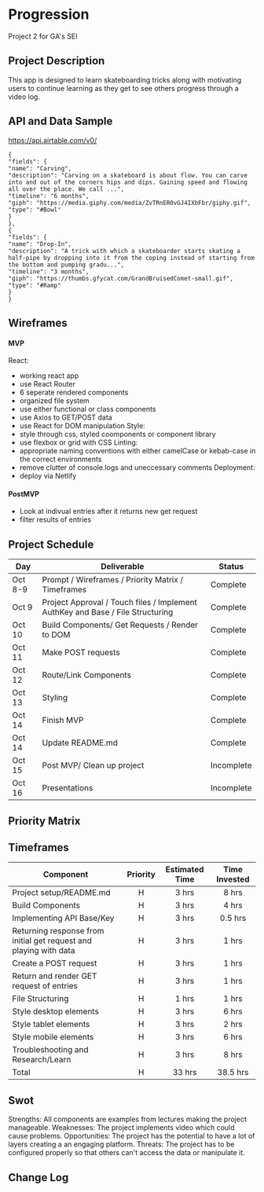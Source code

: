 # Progression

Project 2 for GA's SEI

## Project Description

This app is designed to learn skateboarding tricks along with motivating users to continue learning as they get to see others progress through a video log.

## API and Data Sample

https://api.airtable.com/v0/

```
{
"fields": {
"name": "Carving",
"description": "Carving on a skateboard is about flow. You can carve into and out of the corners hips and dips. Gaining speed and flowing all over the place. We call ...",
"timeline": "6 months",
"giph": "https://media.giphy.com/media/ZvTRnER0vGJ4IXbFbr/giphy.gif",
"type": "#Bowl"
}
},
{
"fields": {
"name": "Drop-In",
"description": "A trick with which a skateboarder starts skating a half-pipe by dropping into it from the coping instead of starting from the bottom and pumping gradu...",
"timeline": "3 months",
"giph": "https://thumbs.gfycat.com/GrandBruisedComet-small.gif",
"type": "#Ramp"
}
}
```

## Wireframes

#### MVP

React:

- working react app
- use React Router
- 6 seperate rendered components
- organized file system
- use either functional or class components
- use Axios to GET/POST data
- use React for DOM manipulation
  Style:
- style through css, styled coomponents or component library
- use flexbox or grid with CSS
  Linting:
- appropriate naming conventions with either camelCase or kebab-case in the correct environments
- remove clutter of console.logs and uneccessary comments
  Deployment:
- deploy via Netlify

#### PostMVP

- Look at indivual entries after it returns new get request
- filter results of entries

## Project Schedule

| Day     | Deliverable                                                                    | Status     |
| ------- | ------------------------------------------------------------------------------ | ---------- |
| Oct 8-9 | Prompt / Wireframes / Priority Matrix / Timeframes                             | Complete   |
| Oct 9   | Project Approval / Touch files / Implement AuthKey and Base / File Structuring | Complete   |
| Oct 10  | Build Components/ Get Requests / Render to DOM                                 | Complete   |
| Oct 11  | Make POST requests                                                             | Complete   |
| Oct 12  | Route/Link Components                                                          | Complete   |
| Oct 13  | Styling                                                                        | Complete   |
| Oct 14  | Finish MVP                                                                     | Complete   |
| Oct 14  | Update README.md                                                               | Complete   |
| Oct 15  | Post MVP/ Clean up project                                                     | Incomplete |
| Oct 16  | Presentations                                                                  | Incomplete |

## Priority Matrix

## Timeframes

| Component                                                         | Priority | Estimated Time | Time Invested |
| ----------------------------------------------------------------- | :------: | :------------: | :-----------: |
| Project setup/README.md                                           |    H     |     3 hrs      |     8 hrs     |
| Build Components                                                  |    H     |     3 hrs      |     4 hrs     |
| Implementing API Base/Key                                         |    H     |     3 hrs      |    0.5 hrs    |
| Returning response from initial get request and playing with data |    H     |     3 hrs      |     1 hrs     |
| Create a POST request                                             |    H     |     3 hrs      |     1 hrs     |
| Return and render GET request of entries                          |    H     |     3 hrs      |     1 hrs     |
| File Structuring                                                  |    H     |     1 hrs      |     1 hrs     |
| Style desktop elements                                            |    H     |     3 hrs      |     6 hrs     |
| Style tablet elements                                             |    H     |     3 hrs      |     2 hrs     |
| Style mobile elements                                             |    H     |     3 hrs      |     6 hrs     |
| Troubleshooting and Research/Learn                                |    H     |     3 hrs      |     8 hrs     |
| Total                                                             |    H     |     33 hrs     |   38.5 hrs    |

## Swot

Strengths: All components are examples from lectures making the project manageable.
Weaknesses: The project implements video which could cause problems.
Opportunities: The project has the potential to have a lot of layers creating a an engaging platform.
Threats: The project has to be configured properly so that others can't access the data or manipulate it.

## Change Log
